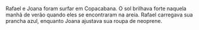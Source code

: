 Rafael e Joana foram surfar em Copacabana. O sol brilhava forte naquela manhã de verão quando eles se encontraram na areia. Rafael carregava sua prancha azul, enquanto Joana ajustava sua roupa de neoprene.